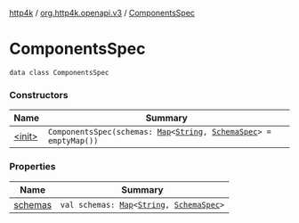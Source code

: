 [http4k](../../index.md) / [org.http4k.openapi.v3](../index.md) / [ComponentsSpec](./index.md)

# ComponentsSpec

`data class ComponentsSpec`

### Constructors

| Name | Summary |
|---|---|
| [&lt;init&gt;](-init-.md) | `ComponentsSpec(schemas: `[`Map`](https://kotlinlang.org/api/latest/jvm/stdlib/kotlin.collections/-map/index.html)`<`[`String`](https://kotlinlang.org/api/latest/jvm/stdlib/kotlin/-string/index.html)`, `[`SchemaSpec`](../-schema-spec/index.md)`> = emptyMap())` |

### Properties

| Name | Summary |
|---|---|
| [schemas](schemas.md) | `val schemas: `[`Map`](https://kotlinlang.org/api/latest/jvm/stdlib/kotlin.collections/-map/index.html)`<`[`String`](https://kotlinlang.org/api/latest/jvm/stdlib/kotlin/-string/index.html)`, `[`SchemaSpec`](../-schema-spec/index.md)`>` |
